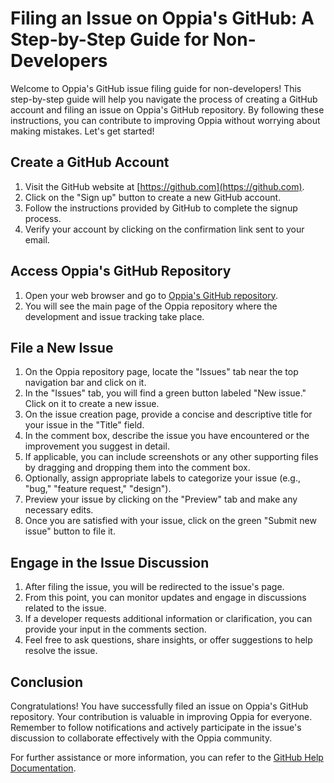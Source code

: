 # Filing an Issue on Oppia's GitHub: A Step-by-Step Guide for Non-Developers

Welcome to Oppia's GitHub issue filing guide for non-developers! This step-by-step guide will help you navigate the process of creating a GitHub account and filing an issue on Oppia's GitHub repository. By following these instructions, you can contribute to improving Oppia without worrying about making mistakes. Let's get started!

## Create a GitHub Account

1. Visit the GitHub website at [https://github.com](https://github.com).
2. Click on the "Sign up" button to create a new GitHub account.
3. Follow the instructions provided by GitHub to complete the signup process.
4. Verify your account by clicking on the confirmation link sent to your email.

## Access Oppia's GitHub Repository

1. Open your web browser and go to [Oppia's GitHub repository](https://github.com/oppia/oppia).
2. You will see the main page of the Oppia repository where the development and issue tracking take place.

## File a New Issue

1. On the Oppia repository page, locate the "Issues" tab near the top navigation bar and click on it.
2. In the "Issues" tab, you will find a green button labeled "New issue." Click on it to create a new issue.
3. On the issue creation page, provide a concise and descriptive title for your issue in the "Title" field.
4. In the comment box, describe the issue you have encountered or the improvement you suggest in detail.
5. If applicable, you can include screenshots or any other supporting files by dragging and dropping them into the comment box.
6. Optionally, assign appropriate labels to categorize your issue (e.g., "bug," "feature request," "design").
7. Preview your issue by clicking on the "Preview" tab and make any necessary edits.
8. Once you are satisfied with your issue, click on the green "Submit new issue" button to file it.

## Engage in the Issue Discussion

1. After filing the issue, you will be redirected to the issue's page.
2. From this point, you can monitor updates and engage in discussions related to the issue.
3. If a developer requests additional information or clarification, you can provide your input in the comments section.
4. Feel free to ask questions, share insights, or offer suggestions to help resolve the issue.

## Conclusion

Congratulations! You have successfully filed an issue on Oppia's GitHub repository. Your contribution is valuable in improving Oppia for everyone. Remember to follow notifications and actively participate in the issue's discussion to collaborate effectively with the Oppia community.

For further assistance or more information, you can refer to the [GitHub Help Documentation](https://docs.github.com/en/issues).
